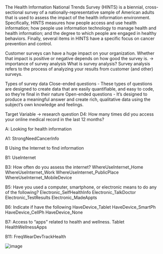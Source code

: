 
The Health Information National Trends Survey (HINTS) is a biennial, cross-sectional survey of a nationally-representative sample of American adults that is used to assess the impact of the health information environment. Specifically, HINTS measures how people access and use health information; how people use information technology to manage health and health information; and the degree to which people are engaged in healthy behaviors. Finally, several items in HINTS have a specific focus on cancer prevention and control.

Customer surveys can have a huge impact on your organization. Whether that impact is positive or negative depends on how good the survey is. → importance of survey analysis
What is survey analysis?
Survey analysis refers to the process of analyzing your results from customer (and other) surveys.

Types of survey data
Close-ended questions - These types of questions are designed to create data that are easily quantifiable, and easy to code, so they’re final in their nature
Open-ended questions - It’s designed to produce a meaningful answer and create rich, qualitative data using the subject’s own knowledge and feelings.


Target Variable -> research question
D4: How many times did you access your online medical record in the last 12 months? 

A: Looking for health information

A1: StrongNeedCancerInfo

B Using the Internet to find information

B1: UseInternet

B3: How often do you assess the internet?
WhereUseInternet_Home
WhereUseInternet_Work
WhereUseInternet_PublicPlace
WhereUseInternet_MobileDevice

B5: Have you used a computer, smartphone, or electronic means to do any of the following?
Electronic_SelfHealthInfo
Electronic_TalkDoctor
Electronic_TestResults 
Electronic_MadeAppts

B6: Indicate if have the following 
HaveDevice_Tablet
HaveDevice_SmartPh
HaveDevice_CellPh
HaveDevice_None

B7: Access to “apps” related to health and wellness. 
Tablet HealthWellnessApps 

B11:
FreqWearDevTrackHealth


![image](https://github.com/hoangnha21/DA-Intern-in-Healthcare/assets/102693851/6267c3be-3e19-4548-b426-0e37b1815123)
